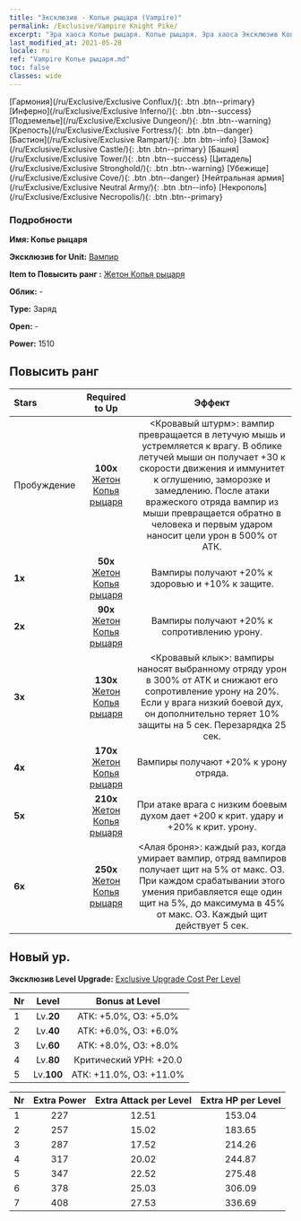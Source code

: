 ```yaml
---
title: "Эксклюзив - Копье рыцаря (Vampire)"
permalink: /Exclusive/Vampire Knight Pike/
excerpt: "Эра хаоса Копье рыцаря. Копье рыцаря. Эра хаоса Эксклюзив Копье рыцаря. Вампир Эксклюзив."
last_modified_at: 2021-05-28
locale: ru
ref: "Vampire Копье рыцаря.md"
toc: false
classes: wide
---
```

 [Гармония](/ru/Exclusive/Exclusive Conflux/){: .btn .btn--primary} [Инферно](/ru/Exclusive/Exclusive Inferno/){: .btn .btn--success} [Подземелье](/ru/Exclusive/Exclusive Dungeon/){: .btn .btn--warning} [Крепость](/ru/Exclusive/Exclusive Fortress/){: .btn .btn--danger} [Бастион](/ru/Exclusive/Exclusive Rampart/){: .btn .btn--info} [Замок](/ru/Exclusive/Exclusive Castle/){: .btn .btn--primary} [Башня](/ru/Exclusive/Exclusive Tower/){: .btn .btn--success} [Цитадель](/ru/Exclusive/Exclusive Stronghold/){: .btn .btn--warning} [Убежище](/ru/Exclusive/Exclusive Cove/){: .btn .btn--danger} [Нейтральная армия](/ru/Exclusive/Exclusive Neutral Army/){: .btn .btn--info} [Некрополь](/ru/Exclusive/Exclusive Necropolis/){: .btn .btn--primary} 

### Подробности
 **Имя: Копье рыцаря** 

 **Эксклюзив for Unit:** [Вампир](/ru/units/Vampire/) 

 **Item to Повысить ранг :** [Жетон Копья рыцаря](/ItemsRU/con_916/)

 **Облик:** -

 **Type:** Заряд

 **Open:** -

 **Power:** 1510

## Повысить ранг 

  |     Stars    |  Required to Up | Эффект |
  |:-------------|:---------------:|:---------------:|
  |  Пробуждение  | **100x** [Жетон Копья рыцаря](/ItemsRU/con_916/) | <Кровавый штурм>: вампир превращается в летучую мышь и устремляется к врагу. В облике летучей мыши он получает +30 к скорости движения и иммунитет к оглушению, заморозке и замедлению. После атаки вражеского отряда вампир из мыши превращается обратно в человека и первым ударом наносит цели урон в 500% от АТК. |
  | **1x** <i class="fas fa-star"/> | **50x** [Жетон Копья рыцаря](/ItemsRU/con_916/) | Вампиры получают +20% к здоровью и +10% к защите. |
  | **2x** <i class="fas fa-star"/> | **90x** [Жетон Копья рыцаря](/ItemsRU/con_916/) | Вампиры получают +20% к сопротивлению урону. |
  | **3x** <i class="fas fa-star"/> | **130x** [Жетон Копья рыцаря](/ItemsRU/con_916/) | <Кровавый клык>: вампиры наносят выбранному отряду урон в 300% от АТК и снижают его сопротивление урону на 20%. Если у врага низкий боевой дух, он дополнительно теряет 10% защиты на 5 сек. Перезарядка 25 сек. |
  | **4x** <i class="fas fa-star"/> | **170x** [Жетон Копья рыцаря](/ItemsRU/con_916/) | Вампиры получают +20% к урону отряда. |
  | **5x** <i class="fas fa-star"/> | **210x** [Жетон Копья рыцаря](/ItemsRU/con_916/) | При атаке врага с низким боевым духом дает +200 к крит. удару и +20% к крит. урону. |
  | **6x** <i class="fas fa-star"/> | **250x** [Жетон Копья рыцаря](/ItemsRU/con_916/) | <Алая броня>: каждый раз, когда умирает вампир, отряд вампиров получает щит на 5% от макс. ОЗ. При каждом срабатывании этого умения прибавляется еще один щит на 5%, до максимума в 45% от макс. ОЗ. Каждый щит действует 5 сек. |


## Новый ур.
 **Эксклюзив Level Upgrade:** [Exclusive Upgrade Cost Per Level](/Exclusive/ExclusiveUpgradeCostPerLevel/)

  |  Nr  |   Level  | Bonus at Level |
  |:-----|:--------:|:--------------:|
  | 1 | Lv.**20** | АТК: +5.0%, ОЗ: +5.0% |
  | 2 | Lv.**40** | АТК: +6.0%, ОЗ: +6.0% |
  | 3 | Lv.**60** | АТК: +8.0%, ОЗ: +8.0% |
  | 4 | Lv.**80** | Критический УРН: +20.0 |
  | 5 | Lv.**100** | АТК: +11.0%, ОЗ: +11.0% |


  |  Nr  |  Extra Power | Extra Attack per Level | Extra HP per Level |
  |:-----|:--------:|:--------:|:--------:|
  | 1 | 227 | 12.51 | 153.04 |
  | 2 | 257 | 15.02 | 183.65 |
  | 3 | 287 | 17.52 | 214.26 |
  | 4 | 317 | 20.02 | 244.87 |
  | 5 | 347 | 22.52 | 275.48 |
  | 6 | 378 | 25.03 | 306.09 |
  | 7 | 408 | 27.53 | 336.69 |


